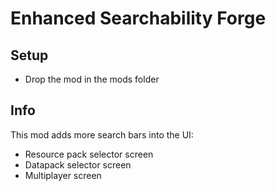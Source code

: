# Enhanced Searchability Forge

## Setup

- Drop the mod in the mods folder

## Info

This mod adds more search bars into the UI:

- Resource pack selector screen
- Datapack selector screen
- Multiplayer screen
